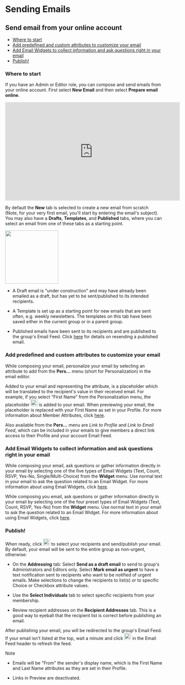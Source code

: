 # Sending Emails

<span id="gv-3send-1sendOnline"></span>
## Send email from your online account

* [Where to start](#gv-3send-1sendOnline-start)
* [Add predefined and custom attributes to customize your email](#gv-3send-1sendOnline-useattrs)
* [Add Email Widgets to collect information and ask questions right in your email](#gv-3send-1sendOnline-useews)
* [Publish!](#gv-3send-1sendOnline-send)

<span id="gv-3send-1sendOnline-start"></span>
### Where to start

If you have an Admin or Editor role, you can 
compose and send emails from your online account.  First select **New
Email** and then select **Prepare email online**.

<div style="text-align:center" class="tutorialVid">
  <iframe width="560" height="315" title="Sending Your First Email" frameborder="0" 
          src="https://www.youtube.com/embed/xPiSGh2Ho0s?modestbranding=1&listType=playlist&list=PLDpr40ac-3iJxubj8z77-Y-b81zevRF_L&rel=0"" 
          allow="accelerometer; autoplay=0; clipboard-write; encrypted-media; gyroscope; 
          picture-in-picture" allowfullscreen>
  </iframe>
</div>

By default the **New** tab is selected to create a new email from
scratch (Note, for your very first email, you'll start by entering the
email's subject).  You may also have a **Drafts**, **Templates**,
and **Published** tabs, where you can select an email from one of these tabs as a starting point.

<img src="/docimages/sendonline-start.png" height="170">

* A Draft email is "under construction" and may have already been emailed as a
draft, but has yet to be sent/published to its intended recipients.  

* A Template is set up as a starting point for new emails that are sent often, e.g. weekly newsletters.  The templates on this tab
have been saved either in the current group or in a parent group.  

* Published emails have been sent to its recipients and are published to the group's Email Feed.  Click [here](/3-send/5-resend.md?gv-qargs=0#gv-2members-5resend) for details on resending a published email.

<span id="gv-3send-1sendOnline-useattrs"></span>
### Add predefined and custom attributes to customize your email

While composing your email, personalize your email by selecting an attribute to add from the **Pers…** menu (short for
Personalization) in the email editor.  

Added to your email and representing the attribute, is a placeholder which will be translated to the recipient's value in their received email. 
For example, if you select “First Name” from the Personalization menu, the placeholder <img src="/docimages/FirstName_attribute.png" height="22">
is added to your email.  When previewing your email, the placeholder 
is replaced with your First Name as set in your Profile.
For more information about Member Attributes, click 
[here](/2-members/4-membersAttributes.md?gv-qargs=0#gv-2members-4membersattributes).

Also available from the **Pers...** menu are *Link to Profile* and *Link to Email Feed*, which can be included
in your emails to give members a direct link access to their Profile and your account Email Feed.

<span id="gv-3send-1sendOnline-useews"></span>
### Add Email Widgets to collect information and ask questions right in your email

<span class="sub g4s">

While composing your email, ask questions or gather information directly in your email by selecting one of the 
five types of Email Widgets (Text, Count, RSVP, Yes-No, Single/Multi-Choice) from the **Widget** menu.  Use normal text in your email to 
ask the question related to an Email Widget.  For more information about using Email Widgets,
click [here](/5-widgets/1-ewIntro.md?gv-qargs=0#gv-5widgets-1ewIntro).

</span> <!-- sub g4s -->

<span class="free">
  
While composing you email, ask questions or gather information directly in your email by selecting one of the four preset types of Email Widgets 
(Text, Count, RSVP, Yes-No) from the **Widget** menu.  Use normal text in your email to ask the question related to an Email Widget.  For more 
information about using Email Widgets, click [here](/5-widgets/1-ewIntro.md?gv-qargs=0#gv-5widgets-1ewIntro).
  
</span> <!-- free -->

<span id="gv-3send-1sendOnline-send"></span>
### Publish!

When ready, click <img src="/docimages/compose-send.png" height="22"> to select your recipients and send/publish your email.  By default, your email will be sent to the entire group as non-urgent, otherwise:

* On the **Addressing** tab: Select **Send as a draft email** to send to group's Administrators and Editors only.  Select **Mark email as urgent** to 
have a text notification sent to recipients who want to be notified of urgent emails.  Make selections to change the recipients
to list(s) or to specific Choice or Checkbox attribute values. 

* Use the **Select Individuals** tab to select specific recipients from your membership.

* Review recipient addresses on the **Recipient Addresses** tab.  This is a good way to eyeball that the recipient list is correct
before publishing an email.

After publishing your email, you will be redirected to the group's Email
Feed.  If your email isn't listed at the top, wait a minute and click <img src="/docimages/refresh-feed-icon.png" width="22"> in the Email Feed header to 
refresh the feed.

Note

* Emails will be "From" the sender's display name, which is the First Name and Last Name attributes as they are set in their Profile.

* Links in Preview are deactivated.
